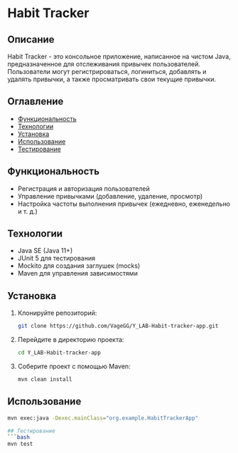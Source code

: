 # Habit Tracker

## Описание
Habit Tracker - это консольное приложение, написанное на чистом Java, предназначенное для отслеживания привычек пользователей. Пользователи могут регистрироваться, логиниться, добавлять и удалять привычки, а также просматривать свои текущие привычки.

## Оглавление
- [Функциональность](#функциональность)
- [Технологии](#технологии)
- [Установка](#установка)
- [Использование](#использование)
- [Тестирование](#тестирование)

## Функциональность
- Регистрация и авторизация пользователей
- Управление привычками (добавление, удаление, просмотр)
- Настройка частоты выполнения привычек (ежедневно, еженедельно и т. д.)

## Технологии
- Java SE (Java 11+)
- JUnit 5 для тестирования
- Mockito для создания заглушек (mocks)
- Maven для управления зависимостями

## Установка
1. Клонируйте репозиторий:
   ```bash
   git clone https://github.com/VageGG/Y_LAB-Habit-tracker-app.git

2. Перейдите в директорию проекта:
   ```bash
   cd Y_LAB-Habit-tracker-app

3. Соберите проект с помощью Maven:
   ```bash
   mvn clean install

## Использование
   ```bash
   mvn exec:java -Dexec.mainClass="org.example.HabitTrackerApp"

## Тестирование
   ```bash
   mvn test